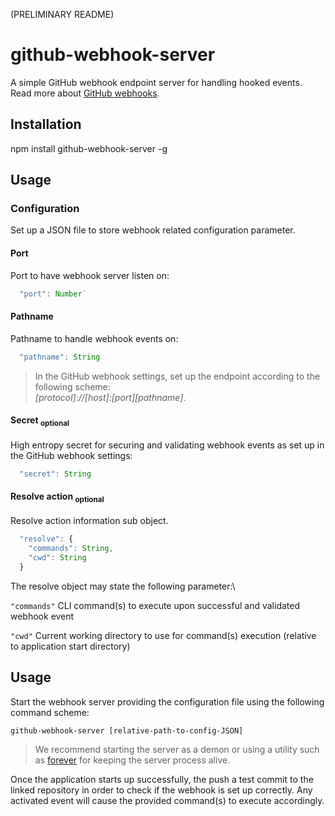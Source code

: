 (PRELIMINARY README)

# github-webhook-server

A simple GitHub webhook endpoint server for handling hooked events. Read more about [GitHub webhooks](https://docs.github.com/en/developers/webhooks-and-events/webhooks/creating-webhooks).

## Installation

npm install github-webhook-server -g

## Usage

### Configuration

Set up a JSON file to store webhook related configuration parameter.

#### Port

Port to have webhook server listen on:

``` js
  "port": Number`
```

#### Pathname

Pathname to handle webhook events on:

``` js
  "pathname": String
```

> In the GitHub webhook settings, set up the endpoint according to the following scheme:\
> *[protocol]://[host]:[port][pathname]*.

#### Secret <sub>optional</sub>

High entropy secret for securing and validating webhook events as set up in the GitHub webhook settings:

``` js
  "secret": String
```

#### Resolve action <sub>optional</sub>

Resolve action information sub object.

``` js
  "resolve": {
    "commands": String,
    "cwd": String
  }
```

The resolve object may state the following parameter:\

`"commands"`  CLI command(s) to execute upon successful and validated webhook event

`"cwd"`       Current working directory to use for command(s) execution (relative to application start directory)

## Usage

Start the webhook server providing the configuration file using the following command scheme:

`github-webhook-server [relative-path-to-config-JSON]`

> We recommend starting the server as a demon or using a utility such as [forever](https://www.npmjs.com/package/forever) for keeping the server process alive.

Once the application starts up successfully, the push a test commit to the linked repository in order to check if the webhook is set up correctly.
Any activated event will cause the provided command(s) to execute accordingly.
